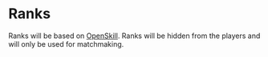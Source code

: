 # Ranks
Ranks will be based on [OpenSkill](https://devforum.roblox.com/t/openskill-a-skill-based-rating-system-for-matchmaking/1571168). Ranks will be hidden from the players and will only be used for matchmaking.
